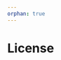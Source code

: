 ```yaml
---
orphan: true
---
```


# License

```{include} ../LICENSE

```
                                                                      